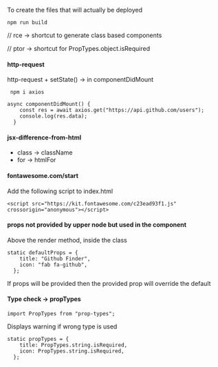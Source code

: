 To create the files that will actually be deployed

```npm run build```

// rce -> shortcut to generate class based components

// ptor -> shortcut for PropTypes.object.isRequired

#### http-request
http-request + setState() -> in componentDidMount

``` npm i axios```

```  
async componentDidMount() {
    const res = await axios.get("https://api.github.com/users");
    console.log(res.data);
  }
```
#### jsx-difference-from-html
- class -> className
- for -> htmlFor
#### fontawesome.com/start
Add the following script to index.html

```<script src="https://kit.fontawesome.com/c23ead93f1.js" crossorigin="anonymous"></script>```
#### props not provided by upper node but used in the component
Above the render method, inside the class

``` 
static defaultProps = {
    title: "Github Finder",
    icon: "fab fa-github",
  };
```

If props will be provided then the provided prop will override the default
#### Type check -> propTypes
```import PropTypes from "prop-types";```

Displays warning if wrong type is used

``` 
static propTypes = {
    title: PropTypes.string.isRequired,
    icon: PropTypes.string.isRequired,
  };
```


